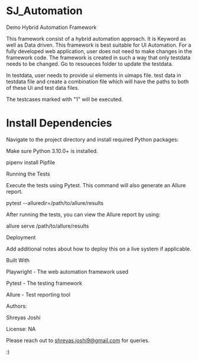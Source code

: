 # SJ_Automation
Demo Hybrid Automation Framework

This framework consist of a hybrid automation approach. It is Keyword as well as Data driven. This framework is best suitable for UI Automation.
For a fully developed web application, user does not need to make changes in the framework code.
The framework is created in such a way that only testdata needs to be changed.
Go to resoueces folder to update the testdata.

In testdata, user needs to provide ui elements in uimaps file.
test data in testdata file and create a combination file which will have the paths to both of these Ui and test data files.

The testcases marked with "1" will be executed.

# Install Dependencies

Navigate to the project directory and install required Python packages:

Make sure Python 3.10.0+ is installed.

pipenv install Pipfile

Running the Tests

Execute the tests using Pytest. This command will also generate an Allure report.

pytest --alluredir=/path/to/allure/results

After running the tests, you can view the Allure report by using:

allure serve /path/to/allure/results

Deployment

Add additional notes about how to deploy this on a live system if applicable.

Built With

Playwright - The web automation framework used

Pytest - The testing framework

Allure - Test reporting tool

Authors:

Shreyas Joshi

License: NA

Please reach out to shreyas.joshi9@gmail.com for queries.

:)
